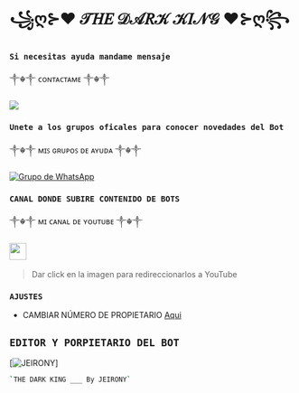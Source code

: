 # **꧁ღ⊱♥ 𝒯𝐻𝐸 𝒟𝒜𝑅𝒦 𝒦𝐼𝒩𝒢 ♥⊱ღ꧂**
### `Si necesitas ayuda mandame mensaje`
   ༒☬༒ ᴄᴏɴᴛᴀᴄᴛᴀᴍᴇ  ༒☬༒

<a href="http://wa.me/573152139466" target="blank"><img src="https://img.shields.io/badge/Whatsapp-30302f?style=flat&logo=whatsapp" /></a>  

### `Unete a los grupos oficales para conocer novedades del Bot`
 ༒☬༒ ᴍɪꜱ ɢʀᴜᴘᴏꜱ ᴅᴇ ᴀʏᴜᴅᴀ  ༒☬༒
  
[![Grupo de WhatsApp](https://img.shields.io/badge/WhatsApp%20Group-25D366?style=for-the-badge&logo=whatsapp&logoColor=white)](https://chat.whatsapp.com/El6hMgOd2SJ3v4LHXjON0l)

### `CANAL DONDE SUBIRE CONTENIDO DE BOTS`
 
 ༒☬༒ ᴍɪ ᴄᴀɴᴀʟ ᴅᴇ ʏᴏᴜᴛᴜʙᴇ   ༒☬༒
 
 <a href="https://www.youtube.com/channel/UCN9wxOL23R-6hA2XgupyWZQ"><img height="30" src="https://logodownload.org/wp-content/uploads/2014/10/youtube-logo-9.png"></a>&nbsp;&nbsp;
> Dar click en la imagen para redireccionarlos a YouTube

### `AJUSTES`
- CAMBIAR NÚMERO DE PROPIETARIO [Aqui](https://github.com/JEIRONY/THE-DARK-KING/blob/master/config.js)


## `EDITOR Y PORPIETARIO DEL BOT` 
[![JEIRONY](https://i.imgur.com/MrNWbXa.png)]
```bash
`THE DARK KING ___ By JEIRONY` 
```
